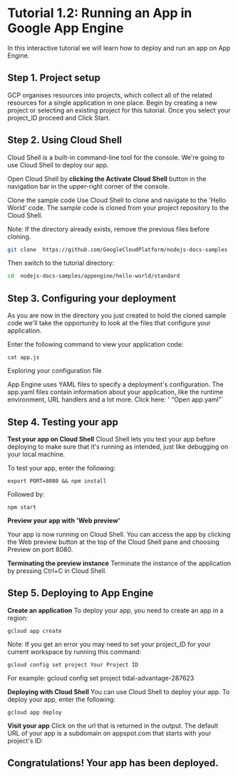# Tutorial 1.2: Running an App in Google App Engine
In this interactive tutorial we will learn how to deploy and run an app on App Engine. 

## Step 1. Project setup
GCP organises resources into projects, which collect all of the related resources for a single application in one place.
Begin by creating a new project or selecting an existing project for this tutorial.
<walkthrough-project-setup></walkthrough-project-setup>
Once you select your project_ID proceed and Click Start.

## Step 2. Using Cloud Shell

Cloud Shell is a built-in command-line tool for the console. We're going to use Cloud Shell to deploy our app.

Open Cloud Shell by **clicking the Activate Cloud Shell** button in the navigation bar in the upper-right corner of the console.

Clone the sample code
Use Cloud Shell to clone and navigate to the 'Hello World' code. The sample code is cloned from your project repository to the Cloud Shell.

Note: If the directory already exists, remove the previous files before cloning.
```sh
git clone  https://github.com/GoogleCloudPlatform/nodejs-docs-samples
```

Then switch to the tutorial directory:
```sh
cd  nodejs-docs-samples/appengine/hello-world/standard
```

## Step 3. Configuring your deployment
As you are now in the directory you just created to hold the cloned sample code we'll take the opportunity to look at the files that configure your application.

Enter the following command to view your application code:
```
cat app.js
```

Exploring your configuration file

App Engine uses YAML files to specify a deployment's configuration. The app.yaml files contain information about your application, like the runtime environment, URL handlers and a lot more.
Click here: '<walkthrough-editor-open-file filePath="/home/alasdair_gilchrist/nodejs-docs-samples/appengine/hello-world/standard/app.yaml">
</walkthrough-editor-open-file> “Open app.yaml”`

## Step 4. Testing your app

**Test your app on Cloud Shell**
Cloud Shell lets you test your app before deploying to make sure that it's running as intended, just like debugging on your local machine.

To test your app, enter the following:
```
export PORT=8080 && npm install
```

Followed by:
```
npm start
```

**Preview your app with 'Web preview'**

Your app is now running on Cloud Shell. You can access the app by clicking the Web preview  button at the top of the Cloud Shell pane and choosing Preview on port 8080.

**Terminating the preview instance**
Terminate the instance of the application by pressing Ctrl+C in Cloud Shell.

## Step 5. Deploying to App Engine

**Create an application**
To deploy your app, you need to create an app in a region:
```
gcloud app create
```

Note: If you get an error you may need to set your project_ID for your current workspace by running this command:
```
gcloud config set project Your Project ID
```

For example:
 gcloud config set project tidal-advantage-287623

**Deploying with Cloud Shell**
You can use Cloud Shell to deploy your app. To deploy your app, enter the following:
```
gcloud app deploy
```

**Visit your app**
Click on the url that is returned in the output. The default URL of your app is a subdomain on appspot.com that starts with your project's ID: 

## Congratulations! Your app has been deployed. 
